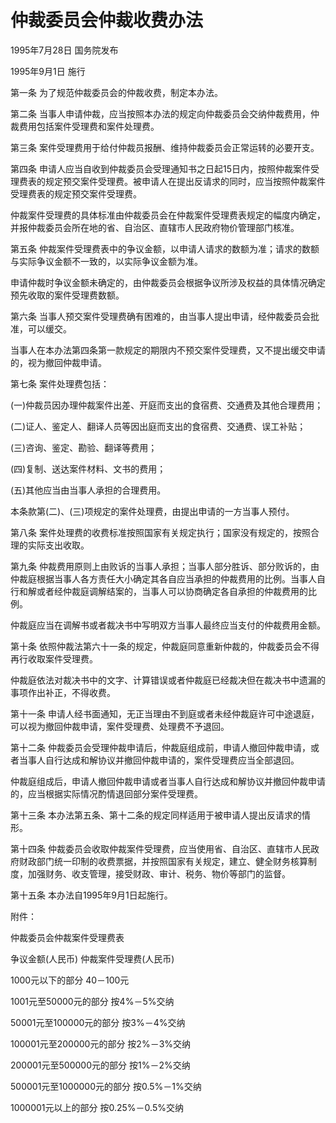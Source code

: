 # 仲裁委员会仲裁收费办法

1995年7月28日 国务院发布　

1995年9月1日 施行



第一条 为了规范仲裁委员会的仲裁收费，制定本办法。

第二条 当事人申请仲裁，应当按照本办法的规定向仲裁委员会交纳仲裁费用，仲裁费用包括案件受理费和案件处理费。

第三条 案件受理费用于给付仲裁员报酬、维持仲裁委员会正常运转的必要开支。

第四条 申请人应当自收到仲裁委员会受理通知书之日起15日内，按照仲裁案件受理费表的规定预交案件受理费。被申请人在提出反请求的同时，应当按照仲裁案件受理费表的规定预交案件受理费。

仲裁案件受理费的具体标准由仲裁委员会在仲裁案件受理费表规定的幅度内确定，并报仲裁委员会所在地的省、自治区、直辖市人民政府物价管理部门核准。

第五条 仲裁案件受理费表中的争议金额，以申请人请求的数额为准；请求的数额与实际争议金额不一致的，以实际争议金额为准。

申请仲裁时争议金额未确定的，由仲裁委员会根据争议所涉及权益的具体情况确定预先收取的案件受理费数额。

第六条 当事人预交案件受理费确有困难的，由当事人提出申请，经仲裁委员会批准，可以缓交。

当事人在本办法第四条第一款规定的期限内不预交案件受理费，又不提出缓交申请的，视为撤回仲裁申请。

第七条 案件处理费包括：

(一)仲裁员因办理仲裁案件出差、开庭而支出的食宿费、交通费及其他合理费用；

(二)证人、鉴定人、翻译人员等因出庭而支出的食宿费、交通费、误工补贴；

(三)咨询、鉴定、勘验、翻译等费用；

(四)复制、送达案件材料、文书的费用；

(五)其他应当由当事人承担的合理费用。

本条款第(二)、(三)项规定的案件处理费，由提出申请的一方当事人预付。

第八条 案件处理费的收费标准按照国家有关规定执行；国家没有规定的，按照合理的实际支出收取。

第九条 仲裁费用原则上由败诉的当事人承担；当事人部分胜诉、部分败诉的，由仲裁庭根据当事人各方责任大小确定其各自应当承担的仲裁费用的比例。当事人自行和解或者经仲裁庭调解结案的，当事人可以协商确定各自承担的仲裁费用的比例。

仲裁庭应当在调解书或者裁决书中写明双方当事人最终应当支付的仲裁费用金额。

第十条 依照仲裁法第六十一条的规定，仲裁庭同意重新仲裁的，仲裁委员会不得再行收取案件受理费。

仲裁庭依法对裁决书中的文字、计算错误或者仲裁庭已经裁决但在裁决书中遗漏的事项作出补正，不得收费。

第十一条 申请人经书面通知，无正当理由不到庭或者未经仲裁庭许可中途退庭，可以视为撤回仲裁申请，案件受理费、处理费不予退回。

第十二条 仲裁委员会受理仲裁申请后，仲裁庭组成前，申请人撤回仲裁申请，或者当事人自行达成和解协议并撤回仲裁申请的，案件受理费应当全部退回。

仲裁庭组成后，申请人撤回仲裁申请或者当事人自行达成和解协议并撤回仲裁申请的，应当根据实际情况酌情退回部分案件受理费。

第十三条 本办法第五条、第十二条的规定同样适用于被申请人提出反请求的情形。

第十四条 仲裁委员会收取仲裁案件受理费，应当使用省、自治区、直辖市人民政府财政部门统一印制的收费票据，并按照国家有关规定，建立、健全财务核算制度，加强财务、收支管理，接受财政、审计、税务、物价等部门的监督。

第十五条 本办法自1995年9月1日起施行。

附件：

仲裁委员会仲裁案件受理费表

争议金额(人民币) 仲裁案件受理费(人民币)

1000元以下的部分 40－100元

1001元至50000元的部分 按4%－5%交纳

50001元至100000元的部分 按3%－4%交纳

100001元至200000元的部分 按2%－3%交纳

200001元至500000元的部分 按1%－2%交纳

500001元至1000000元的部分 按0.5%－1%交纳

1000001元以上的部分 按0.25%－0.5%交纳